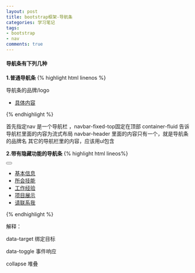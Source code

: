 ```yaml
---
layout: post
title: bootstrap框架-导航条
categories: 学习笔记
tags: 
- bootstrap
- nav
comments: true
---
```


#### 导航条有下列几种
**1.普通导航条**
{% highlight html linenos %}
<nav class="navbar navbar-default navbar-fixed-top">
    <div class="container-fluid">
        <div class="navbar-header">
            <div class="navbar-brand">导航条的品牌/logo</div>     
        </div>
        <ul class="nav navbar-nav">
           <li><a href="#">具体内容</a></li>
        </ul>
    </div>
</nav>
{% endhighlight %}

首先指定nav 是一个导航栏 ，navbar-fixed-top固定在顶部
container-fluid 告诉导航栏里面的内容为流式布局
navbar-header 里面的内容只有一个，就是导航条的品牌名
其它的导航栏里的内容，应该用ul包含


**2.带有隐藏功能的导航条**
{% highlight html lineos%}
<!--导航条-->
 <nav class="navbar navbar-default navbar-fixed-top">
     <div class="container-fluid">
         <div class="navbar-header">
             <div class="navbar-brand">
                 <a href="#">
                     <span class="glyphicon glyphicon-home"></span>
                 </a>
             </div>
             <!-- 三个横线-->
             <button class="navbar-toggle" data-toggle="collapse" data-target="#divNav">
                 <span class="icon-bar"></span>
                 <span class="icon-bar"></span>
                 <span class="icon-bar"></span>
             </button>
         </div>
         <!-- 导航内容-->
         <div class="collapse navbar-collapse" id="divNav">
             <ul class="nav navbar-nav">
                 <li><a href="#info">基本信息</a></li>
                 <li><a href="#skill">所会技能</a></li>
                 <li><a href="#work">工作经验</a></li>
                 <li><a href="#projcet">项目展示</a></li>
                 <li><a href="#contact">请联系我</a></li>
             </ul>
         </div>
     </div>
 </nav>
{% endhighlight %}

解释：

data-target 绑定目标

data-toggle 事件响应

collapse 堆叠
